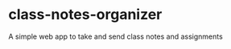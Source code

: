 class-notes-organizer
=====================

A simple web app to take and send class notes and assignments
